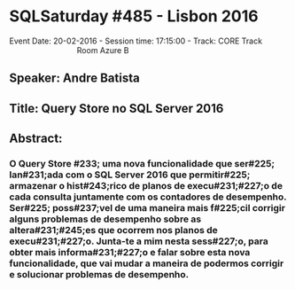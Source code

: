 # SQLSaturday #485 - Lisbon 2016
Event Date: 20-02-2016 - Session time: 17:15:00 - Track: CORE Track                                Room Azure B
## Speaker: Andre Batista
## Title: Query Store no SQL Server 2016
## Abstract:
### O Query Store #233; uma nova funcionalidade que ser#225; lan#231;ada com o SQL Server 2016 que permitir#225; armazenar o hist#243;rico de planos de execu#231;#227;o de cada consulta juntamente com os contadores de desempenho. Ser#225; poss#237;vel de uma maneira mais f#225;cil corrigir alguns problemas de desempenho sobre as altera#231;#245;es que ocorrem nos planos de execu#231;#227;o. Junta-te a mim nesta sess#227;o, para obter mais informa#231;#227;o e falar sobre esta nova funcionalidade, que vai mudar a maneira de podermos corrigir e solucionar problemas de desempenho.
